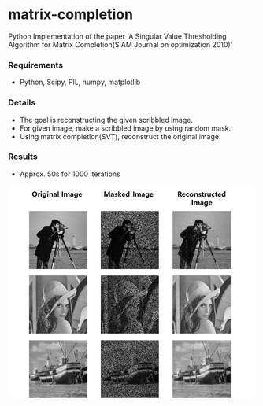 # matrix-completion
Python Implementation of the paper 'A Singular Value Thresholding Algorithm for Matrix Completion(SIAM Journal on  optimization 2010)'

### Requirements
* Python, Scipy, PIL, numpy, matplotlib

### Details
* The goal is reconstructing the given scribbled image.
* For given image, make a scribbled image by using random mask.
* Using matrix completion(SVT), reconstruct the original image.

### Results
* Approx. 50s for 1000 iterations

![results](figures/fig1.jpg)
